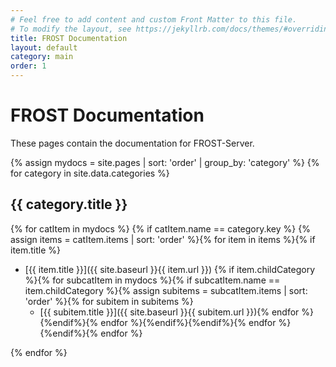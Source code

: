 ```yaml
---
# Feel free to add content and custom Front Matter to this file.
# To modify the layout, see https://jekyllrb.com/docs/themes/#overriding-theme-defaults
title: FROST Documentation
layout: default
category: main
order: 1
---
```


# FROST Documentation

These pages contain the documentation for FROST-Server.


{% assign mydocs = site.pages | sort: 'order' | group_by: 'category' %}
{% for category in site.data.categories %}
## {{ category.title }}
{% for catItem in mydocs %}
{% if catItem.name == category.key %}
{% assign items = catItem.items | sort: 'order' %}{% for item in items %}{% if item.title %}
* [{{ item.title }}]({{ site.baseurl }}{{ item.url }}) {% if item.childCategory %}{% for subcatItem in mydocs %}{% if subcatItem.name == item.childCategory %}{% assign subitems = subcatItem.items | sort: 'order' %}{% for subitem in subitems %}
  * [{{ subitem.title }}]({{ site.baseurl }}{{ subitem.url }}){% endfor %}{%endif%}{% endfor %}{%endif%}{%endif%}{% endfor %}
{%endif%}{% endfor %}

{% endfor %}


